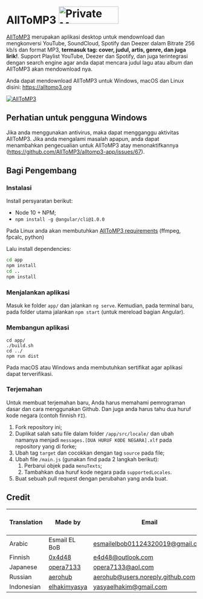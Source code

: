 # AllToMP3 <a href="https://packagecloud.io/"><img alt="Private Maven, RPM, DEB, PyPi and RubyGem Repository | packagecloud" height="46" src="https://packagecloud.io/images/packagecloud-badge.png" width="158" /></a>

[AllToMP3](https://alltomp3.org) merupakan aplikasi desktop untuk mendownload dan mengkonversi YouTube, SoundCloud, Spotify dan Deezer dalam Bitrate 256 kb/s dan format MP3, **termasuk tag: cover, judul, artis, genre, dan juga lirik!**.
Support Playlist YouTube, Deezer dan Spotify, dan juga terintegrasi dengan search engine agar anda dapat mencara judul lagu atau album dan AllToMP3 akan mendownload nya.

Anda dapat mendownload AllToMP3 untuk Windows, macOS dan Linux disini: https://alltomp3.org

[![AllToMP3](alltomp3.png)](https://alltomp3.org)

## Perhatian untuk pengguna Windows
Jika anda menggunakan antivirus, maka dapat mengganggu aktivitas AllToMP3.
Jika anda mengalami masalah apapun, anda dapat menambahkan pengecualian untuk AllToMP3 atay menonaktifkannya (https://github.com/AllToMP3/alltomp3-app/issues/67).

## Bagi Pengembang
### Instalasi
Install persyaratan berikut:
- Node 10 + NPM;
- `npm install -g @angular/cli@1.0.0`

Pada Linux anda akan membutuhkan [AllToMP3 requirements](https://github.com/AllToMP3/alltomp3#requirements) (ffmpeg, fpcalc, python)

Lalu install dependencies:
```bash
cd app
npm install
cd ..
npm install
```

### Menjalankan aplikasi
Masuk ke folder `app/` dan jalankan `ng serve`.
Kemudian, pada terminal baru, pada folder utama jalankan `npm start` (untuk mereload bagian Angular).

### Membangun aplikasi
```
cd app/
./build.sh
cd ../
npm run dist
```
Pada macOS atau Windows anda membutuhkan sertifikat agar aplikasi dapat terverifikasi.

### Terjemahan
Untuk membuat terjemahan baru, Anda harus memahami pemrograman dasar dan cara menggunakan Github.
Dan juga anda harus tahu dua huruf kode negara (contoh finnish `FI`).

1. Fork repository ini;
1. Duplikat salah satu file dalam folder `/app/src/locale/` dan ubah namanya menjadi `messages.[DUA HURUF KODE NEGARA].xlf` pada repository yang di forke;
1. Ubah tag `target` dan cocokkan dengan tag `source` pada file;
1. Ubah file `/main.js` (gunakan find pada 2 langkah berikut):
   1. Perbarui objek pada `menuTexts`;
   1. Tambahkan dua huruf kode negara pada `supportedLocales`.
1. Buat sebuah pull request dengan perubahan yang anda buat.

## Credit

|Translation|Made by|Email|Report wrong translation|
|---|---|---|---|
|Arabic|Esmail EL BoB|esmailelbob01124320019@gmail.com|via email|
|Finnish|[0x4d48](https://github.com/0x4d48)|e4d48@outlook.com|via email|
|Japanese|[opera7133](https://github.com/opera7133)|opera7133@aol.com|via email|
|Russian|[aerohub](https://github.com/aerohub)|aerohub@users.noreply.github.com|via email|
|Indonesian|[elhakimyasya](https://github.com/elhakimyasya)|yasyaelhakim@gmail.com|via email|
